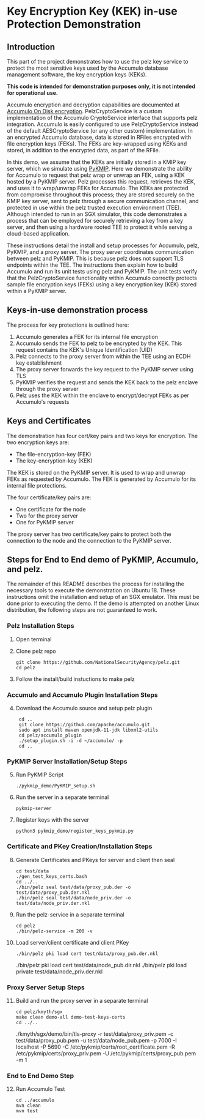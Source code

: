 # Key Encryption Key (KEK) in-use Protection Demonstration 

## Introduction
This part of the project demonstrates how to use the pelz key service to protect the most sensitive 
keys used by the Accumulo database management software, the key encryption keys (KEKs). 

**This code is intended for demonstration purposes only, it is not intended for operational use.**

Accumulo encryption and decryption capabilities are documented at [Accumulo On Disk encryption](https://accumulo.apache.org/docs/2.x/security/on-disk-encryption). 
PelzCryptoService is a custom implementation of the Accumulo CryptoService interface that supports 
pelz integration. Accumulo is easily configured to use PelzCryptoService instead of the default 
AESCryptoService (or any other custom) implementation. In an encrypted Accumulo database, data is 
stored in RFiles encrypted with file encryption keys (FEKs). The FEKs are key-wrapped using KEKs 
and stored, in addition to the encrypted data, as part of the RFile. 

In this demo, we assume that the KEKs are initially stored in a KMIP key server, which we simulate 
using [PyKMIP](https://github.com/OpenKMIP/PyKMIP). Here we demonstrate the ability for Accumulo 
to request that pelz wrap or unwrap an FEK, using a KEK hosted by a PyKMIP server. Pelz processes 
this request, retrieves the KEK, and uses it to wrap/unwrap FEKs for Accumulo. The KEKs are 
protected from compromise throughout this process; they are stored securely on the KMIP key server, 
sent to pelz through a secure communication channel, and protected in use within the pelz trusted 
execution environment (TEE). Although intended to run in an SGX simulator, this code demonstrates 
a process that can be employed for securely retrieving a key from a key server, and then using a 
hardware rooted TEE to protect it while serving a cloud-based application. 

These instructions detail the install and setup processes for Accumulo, pelz, PyKMIP, and a proxy 
server. The proxy server coordinates communication between pelz and PyKMIP. This is because pelz 
does not support TLS endpoints within the TEE. The instructions then explain how to build Accumulo 
and run its unit tests using pelz and PyKMIP. The unit tests verify that the PelzCryptoService 
functionality within Accumulo correctly protects sample file encryption keys (FEKs) using a key 
encryption key (KEK) stored within a PyKMIP server. 

## Keys-in-use demonstration process

The process for key protections is outlined here:  

1. Accumulo generates a FEK for its internal file encryption
2. Accumulo sends the FEK to pelz to be encrypted by the KEK. This request contains the KEK's
  Unique Identification (UID)
3. Pelz connects to the proxy server from within the TEE using an ECDH key establishment
4. The proxy server forwards the key request to the PyKMIP server using TLS
5. PyKMIP verifies the request and sends the KEK back to the pelz enclave through the proxy server
6. Pelz uses the KEK within the enclave to encrypt/decrypt FEKs as per Accumulo's requests

## Keys and Certificates

The demonstration has four cert/key pairs and two keys for encryption. The two encryption keys are:  

 * The file-encryption-key (FEK)
 * The key-encryption-key (KEK) 

The KEK is stored on the PyKMIP server. It is used to wrap and unwrap FEKs as requested by Accumulo.
The FEK is generated by Accumulo for its internal file protections.  

The four certificate/key pairs are:  

 * One certificate for the node
 * Two for the proxy server
 * One for PyKMIP server

The proxy server has two certificate/key pairs to protect both the connection to the node and the
connection to the PyKMIP server.

## Steps for End to End demo of PyKMIP, Accumulo, and pelz. 
The remainder of this README describes the process for installing the necessary tools to execute
the demonstration on Ubuntu 18. These instructions omit the installation and setup of an SGX emulator. This must
be done prior to executing the demo. If the demo is attempted on another Linux distribution, the following steps 
are not guaranteed to work.

### Pelz Installation Steps
1.  Open terminal
2.	Clone pelz repo

		git clone https://github.com/NationalSecurityAgency/pelz.git
		cd pelz

3.  Follow the install/build instuctions to make pelz 

### Accumulo and Accumulo Plugin Installation Steps 
4. Download the Accumulo source and setup pelz plugin

		cd ..
		git clone https://github.com/apache/accumulo.git
		sudo apt install maven openjdk-11-jdk libxml2-utils
		cd pelz/accumulo_plugin
		./setup_plugin.sh -i -d ~/accumulo/ -p
		cd ..

### PyKMIP Server Installation/Setup Steps
5.  Run PyKMIP Script

		./pykmip_demo/PyKMIP_setup.sh

6.  Run the server in a separate terminal

		pykmip-server

7.  Register keys with the server

		python3 pykmip_demo/register_keys_pykmip.py


### Certificate and PKey Creation/Installation Steps
8.	Generate Certificates and PKeys for server and client then seal

		cd test/data
		./gen_test_keys_certs.bash
		cd ../..
		./bin/pelz seal test/data/proxy_pub.der -o test/data/proxy_pub.der.nkl
		./bin/pelz seal test/data/node_priv.der -o test/data/node_priv.der.nkl

9.	Run the pelz-service in a separate terminal

		cd pelz
		./bin/pelz-service -m 200 -v

10.	Load server/client certificate and client PKey

		./bin/pelz pki load cert test/data/proxy_pub.der.nkl
    ./bin/pelz pki load cert test/data/node_pub.dir.nkl
		./bin/pelz pki load private test/data/node_priv.der.nkl

### Proxy Server Setup Steps
11.	Build and run the proxy server in a separate terminal

		cd pelz/kmyth/sgx
		make clean demo-all demo-test-keys-certs 
		cd ../..
    ./kmyth/sgx/demo/bin/tls-proxy -r test/data/proxy_priv.pem -c test/data/proxy_pub.pem -u test/data/node_pub.pem -p 7000 -I localhost -P 5690 -C /etc/pykmip/certs/root_certificate.pem -R /etc/pykmip/certs/proxy_priv.pem -U /etc/pykmip/certs/proxy_pub.pem -m 1

### End to End Demo Step
12. Run Accumulo Test

		cd ../accumulo
		mvn clean
		mvn test

